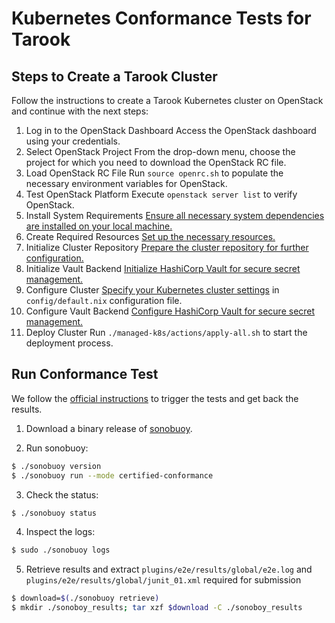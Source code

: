 # Kubernetes Conformance Tests for Tarook

## Steps to Create a Tarook Cluster

Follow the instructions to create a Tarook Kubernetes cluster on OpenStack and continue with the next steps:

1. Log in to the OpenStack Dashboard
Access the OpenStack dashboard using your credentials.
2. Select OpenStack Project
From the drop-down menu, choose the project for which you need to download the OpenStack RC file.
3. Load OpenStack RC File
Run `source openrc.sh` to populate the necessary environment variables for OpenStack.
4. Test OpenStack Platform
Execute `openstack server list` to verify OpenStack.
5. Install System Requirements
[Ensure all necessary system dependencies are installed on your local machine.](https://docs.tarook.cloud/release/v10.1/user/guide/quick-start/initialization.html)
6. Create Required Resources
[Set up the necessary resources.](https://docs.tarook.cloud/release/v10.1/user/guide/quick-start/initialization.html#required-system-resources)
7. Initialize Cluster Repository
[Prepare the cluster repository for further configuration.](https://docs.tarook.cloud/release/v10.1/user/guide/quick-start/initialization.html#create-and-initialize-cluster-repository)
8. Initialize Vault Backend
[Initialize HashiCorp Vault for secure secret management.](https://docs.tarook.cloud/release/v10.1/user/guide/quick-start/initialization.html#initialize-vault-secrets-backend)
9. Configure Cluster
[Specify your Kubernetes cluster settings](https://docs.tarook.cloud/release/v10.1/user/guide/quick-start/cluster.html) in `config/default.nix` configuration file. 
10. Configure Vault Backend
[Configure HashiCorp Vault for secure secret management.](https://docs.tarook.cloud/release/v10.1/user/guide/quick-start/vault.html)
11. Deploy Cluster
Run `./managed-k8s/actions/apply-all.sh` to start the deployment process.

## Run Conformance Test

We follow the [official instructions](https://github.com/cncf/k8s-conformance/blob/master/instructions.md) to trigger the tests and get back the results.

1. Download a binary release of [sonobuoy](https://github.com/vmware-tanzu/sonobuoy/releases).

2. Run sonobuoy:
```sh
$ ./sonobuoy version
$ ./sonobuoy run --mode certified-conformance
```

3. Check the status:
```sh
$ ./sonobuoy status
```

4. Inspect the logs:

```sh
$ sudo ./sonobuoy logs
```

5. Retrieve results and extract `plugins/e2e/results/global/e2e.log` and `plugins/e2e/results/global/junit_01.xml` required for submission
```sh
$ download=$(./sonobuoy retrieve)
$ mkdir ./sonoboy_results; tar xzf $download -C ./sonoboy_results
```
